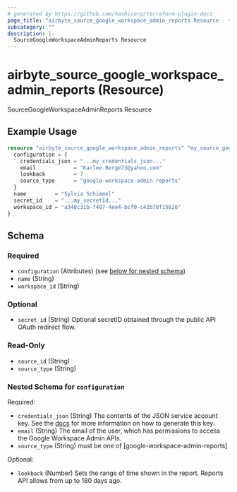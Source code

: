 ```yaml
---
# generated by https://github.com/hashicorp/terraform-plugin-docs
page_title: "airbyte_source_google_workspace_admin_reports Resource - terraform-provider-airbyte"
subcategory: ""
description: |-
  SourceGoogleWorkspaceAdminReports Resource
---
```


# airbyte_source_google_workspace_admin_reports (Resource)

SourceGoogleWorkspaceAdminReports Resource

## Example Usage

```terraform
resource "airbyte_source_google_workspace_admin_reports" "my_source_googleworkspaceadminreports" {
  configuration = {
    credentials_json = "...my_credentials_json..."
    email            = "Karlee.Berge73@yahoo.com"
    lookback         = 7
    source_type      = "google-workspace-admin-reports"
  }
  name         = "Sylvia Schimmel"
  secret_id    = "...my_secretId..."
  workspace_id = "a348c31b-f407-4ee4-bcf0-c42b78f15626"
}
```

<!-- schema generated by tfplugindocs -->
## Schema

### Required

- `configuration` (Attributes) (see [below for nested schema](#nestedatt--configuration))
- `name` (String)
- `workspace_id` (String)

### Optional

- `secret_id` (String) Optional secretID obtained through the public API OAuth redirect flow.

### Read-Only

- `source_id` (String)
- `source_type` (String)

<a id="nestedatt--configuration"></a>
### Nested Schema for `configuration`

Required:

- `credentials_json` (String) The contents of the JSON service account key. See the <a href="https://developers.google.com/admin-sdk/reports/v1/guides/delegation">docs</a> for more information on how to generate this key.
- `email` (String) The email of the user, which has permissions to access the Google Workspace Admin APIs.
- `source_type` (String) must be one of [google-workspace-admin-reports]

Optional:

- `lookback` (Number) Sets the range of time shown in the report. Reports API allows from up to 180 days ago.


